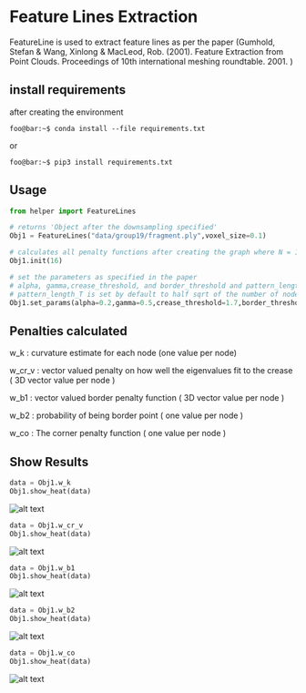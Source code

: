 # Feature Lines Extraction

FeatureLine is used to extract feature lines as per the paper (Gumhold, Stefan & Wang, Xinlong & MacLeod, Rob. (2001). Feature Extraction from Point Clouds. Proceedings of 10th international meshing roundtable. 2001. )

## install requirements
after creating the environment 

```console
foo@bar:~$ conda install --file requirements.txt
```
or 

```console
foo@bar:~$ pip3 install requirements.txt
```

## Usage

```python
from helper import FeatureLines

# returns 'Object after the downsampling specified'
Obj1 = FeatureLines("data/group19/fragment.ply",voxel_size=0.1)

# calculates all penalty functions after creating the graph where N = 16 (nearest neighbor)
Obj1.init(16)

# set the parameters as specified in the paper 
# alpha, gamma,crease_threshold, and border_threshold and pattern_length_threshold 
# pattern_length_T is set by default to half sqrt of the number of nodes
Obj1.set_params(alpha=0.2,gamma=0.5,crease_threshold=1.7,border_threshold=2)
```
## Penalties calculated
w_k : curvature estimate for each node (one value per node)

w_cr_v : vector valued penalty on how well the eigenvalues fit to the crease ( 3D vector value per node )

w_b1 : vector valued border penalty function ( 3D vector value per node )

w_b2 : probability of being border point ( one value per node )

w_co : The corner penalty function ( one value per node )

## Show Results

```python
data = Obj1.w_k
Obj1.show_heat(data)
```
![alt text](https://github.com/RePAIRProject/AAFR/blob/master/Trials/w_k.JPG)
```python
data = Obj1.w_cr_v 
Obj1.show_heat(data)
```
![alt text](https://github.com/RePAIRProject/AAFR/blob/master/Trials/w_cr.JPG)
```python
data = Obj1.w_b1
Obj1.show_heat(data)
```
![alt text](https://github.com/RePAIRProject/AAFR/blob/master/Trials/w_b1.JPG)
```python
data = Obj1.w_b2
Obj1.show_heat(data)
```
![alt text](https://github.com/RePAIRProject/AAFR/blob/master/Trials/w_b2.JPG)
```python
data = Obj1.w_co
Obj1.show_heat(data)
```
![alt text](https://github.com/RePAIRProject/AAFR/blob/master/Trials/w_co.JPG)
